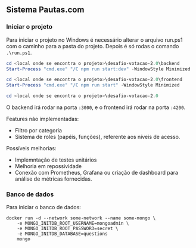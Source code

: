 ## Sistema Pautas.com

### Iniciar o projeto

Para iniciar o projeto no Windows é necessário alterar o arquivo run.ps1 com o caminho para a pasta do projeto. Depois é só rodas o comando `.\run.ps1`.
```powershell
cd <local onde se encontra o projeto>\desafio-votacao-2.0\backend
Start-Process "cmd.exe" "/C npm run start:dev" -WindowStyle Minimized

cd <local onde se encontra o projeto>\desafio-votacao-2.0\frontend
Start-Process "cmd.exe" "/C npm run start" -WindowStyle Minimized

cd <local onde se encontra o projeto>\desafio-votacao-2.0
```

O backend irá rodar na porta `:3000`, e o frontend irá rodar na porta `:4200`.

Features não implementadas:
+ Filtro por categoria
+ Sistema de roles (papéis, funções), referente aos níveis de acesso.

Possíveis melhorias:
+ Implemntação de testes unitários
+ Melhoria em repossividade
+ Conexão com Prometheus, Grafana ou criação de dashboard para análise de métricas fornecidas.

### Banco de dados

Para iniciar o banco de dados:
```shell
docker run -d --network some-network --name some-mongo \
	-e MONGO_INITDB_ROOT_USERNAME=mongoadmin \
	-e MONGO_INITDB_ROOT_PASSWORD=secret \
	-e MONGO_INITDB_DATABASE=questions
	mongo
```